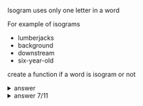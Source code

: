 Isogram uses only one letter in a word

For example of isograms
- lumberjacks
- background
- downstream
- six-year-old

create a function if a word is isogram or not

<details>
  <summary>answer</summary>
  
  ```py
  

  def is_isogram(word):
      empty_dic = {}
      word = "".join(word.split()).lower().replace("-","")

      for each_letter in word:
          if each_letter not in empty_dic:
              empty_dic[each_letter] = 1
          elif each_letter in empty_dic:
              empty_dic[each_letter] += 1
      print(empty_dic)
      for key in empty_dic:
          if empty_dic[key] != 1:
              return False
      return True


  is_isogram("six-year-old")      #True
  
  ```
  
</details>

<details>
  <summary>answer 7/11</summary>
  
  ```py
  def is_isogram(word):
      dic = {each:word.count(each) for each in word.replace("-","")}
      return False if 2 in list(dic.values()) else True
  
  print(is_isogram("lumberjacks"))      #True
  print(is_isogram("background"))       #True
  print(is_isogram("downstream"))       #True
  print(is_isogram("six-year-old"))     #True
  ```
</details>
